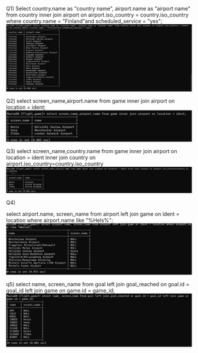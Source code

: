 Q1)
Select country.name as "country name", airport.name as "airport name" from country inner join airport on airport.iso_country = country.iso_country where country.name = "Finland"and scheduled_service = "yes";
![EXE$Q1.png](EXE%24Q1.png)


Q2)
select screen_name,airport.name from game inner join airport on location = ident;
![Ex4Q2.png](Ex4Q2.png)


Q3)
select screen_name,country.name from game inner join airport on location = ident inner join country on airport.iso_country=country.iso_country
![Ex4Q3.png](Ex4Q3.png)

Q4)

select airport.name, screen_name from airport left join game on ident = location where airport.name like "%Hels%";
![Ex4Q4.png](Ex4Q4.png)

q5)
select name, screen_name from goal left join goal_reached on goal.id = goal_id left join game on game.id = game_id;
![Ex4Q5.png](Ex4Q5.png)

 